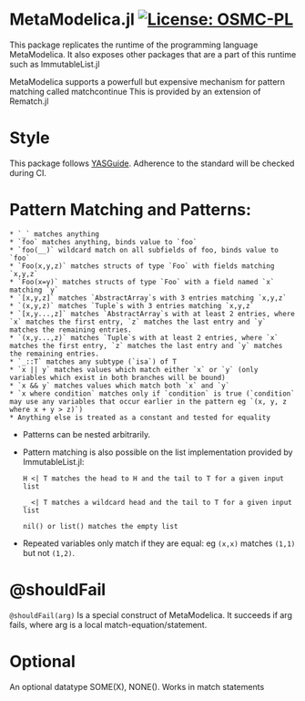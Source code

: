 # MetaModelica.jl [![License: OSMC-PL](https://img.shields.io/badge/license-OSMC--PL-lightgrey.svg)](OSMC-License.txt)

This package replicates the runtime of the programming language MetaModelica. It also exposes
other packages that are a part of this runtime such as ImmutableList.jl

MetaModelica supports a powerfull but expensive mechanism for pattern matching called matchcontinue
This is provided by an extension of Rematch.jl

# Style
This package follows [YASGuide](https://github.com/jrevels/YASGuide).
Adherence to the standard will be checked during CI.

# Pattern Matching and Patterns:

    * `_` matches anything
    * `foo` matches anything, binds value to `foo`
    * `foo(__)` wildcard match on all subfields of foo, binds value to `foo`
    * `Foo(x,y,z)` matches structs of type `Foo` with fields matching `x,y,z`
    * `Foo(x=y)` matches structs of type `Foo` with a field named `x` matching `y`
    * `[x,y,z]` matches `AbstractArray`s with 3 entries matching `x,y,z`
    * `(x,y,z)` matches `Tuple`s with 3 entries matching `x,y,z`
    * `[x,y...,z]` matches `AbstractArray`s with at least 2 entries, where `x` matches the first entry, `z` matches the last entry and `y` matches the remaining entries.
    * `(x,y...,z)` matches `Tuple`s with at least 2 entries, where `x` matches the first entry, `z` matches the last entry and `y` matches the remaining entries.
    * `_::T` matches any subtype (`isa`) of T
    * `x || y` matches values which match either `x` or `y` (only variables which exist in both branches will be bound)
    * `x && y` matches values which match both `x` and `y`
    * `x where condition` matches only if `condition` is true (`condition` may use any variables that occur earlier in the pattern eg `(x, y, z where x + y > z)`)
    * Anything else is treated as a constant and tested for equality

* Patterns can be nested arbitrarily.

* Pattern matching is also possible on the list implementation provided by ImmutableList.jl:

  `H <| T matches the head to H and the tail to T for a given input list `
  
  `_ <| T matches a wildcard head and the tail to T for a given input list `
  
  `nil() or list() matches the empty list`


* Repeated variables only match if they are equal: 
eg `(x,x)` matches `(1,1)` but not `(1,2)`.

# @shouldFail

`@shouldFail(arg)` Is a special construct of MetaModelica.
 It succeeds if arg fails, where arg is a local match-equation/statement.
 
 # Optional
 An optional datatype 
 SOME(X), NONE(). Works in match statements
